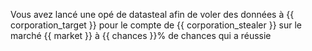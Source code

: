 Vous avez lancé une opé de datasteal afin de voler des données à {{ corporation_target }} pour le compte de {{ corporation_stealer }} sur le marché {{ market }} à {{ chances }}% de chances qui a réussie
